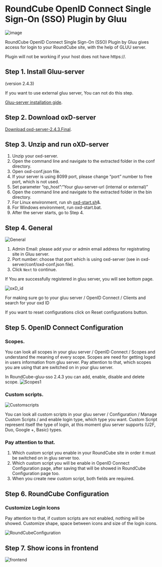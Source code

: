 # <a id="RoundCube_GLUU_SSO_plugin_0"></a>RoundCube OpenID Connect Single Sign-On (SSO) Plugin by Gluu

![image](https://raw.githubusercontent.com/GluuFederation/gluu-sso-RoundCube-plugin/master/plugin.jpg)

RoundCube OpenID Connect Single Sign-On (SSO) Plugin by Gluu gives access for login to your RoundCube site, with the help of GLUU server.

Plugin will not be working if your host does not have https://.

## <a id="Step_1_Install_Gluuserver_13"></a>Step 1\. Install Gluu-server

(version 2.4.3)

If you want to use external gluu server, You can not do this step.

[Gluu-server installation gide](https://www.gluu.org/docs/deployment/).

## <a id="Step_2_Download_oxDserver_21"></a>Step 2\. Download oxD-server

[Download oxd-server-2.4.3.Final](https://ox.gluu.org/maven/org/xdi/oxd-server/2.4.3.Final/oxd-server-2.4.3.Final-distribution.zip).

## <a id="Step_3_Unzip_and_run_oXDserver_31"></a>Step 3\. Unzip and run oXD-server

1.  Unzip your oxd-server.
2.  Open the command line and navigate to the extracted folder in the conf directory.
3.  Open oxd-conf.json file.
4.  If your server is using 8099 port, please change “port” number to free port, which is not used.
5.  Set parameter “op_host”:“Your gluu-server-url (internal or external)”
6.  Open the command line and navigate to the extracted folder in the bin directory.
7.  For Linux environment, run sh [oxd-start.sh](http://oxd-start.sh)&.
8.  For Windows environment, run oxd-start.bat.
9.  After the server starts, go to Step 4.

## <a id="Step_6_General_73"></a>Step 4\. General

![General](https://raw.githubusercontent.com/GluuFederation/gluu-sso-RoundCube-plugin/master/docu/6.png)

1.  Admin Email: please add your or admin email address for registrating site in Gluu server.
2.  Port number: choose that port which is using oxd-server (see in oxd-server/conf/oxd-conf.json file).
3.  Click `Next` to continue.

If You are successfully registered in gluu server, you will see bottom page.

![oxD_id](https://raw.githubusercontent.com/GluuFederation/gluu-sso-RoundCube-plugin/master/docu/7.png)

For making sure go to your gluu server / OpenID Connect / Clients and search for your oxd ID

If you want to reset configurations click on Reset configurations button.

## <a id="Step_8_OpenID_Connect_Configuration_89"></a>Step 5\. OpenID Connect Configuration

### <a id="Scopes_93"></a>Scopes.

You can look all scopes in your gluu server / OpenID Connect / Scopes and understand the meaning of every scope. Scopes are need for getting loged in users information from gluu server. Pay attention to that, which scopes you are using that are switched on in your gluu server.

In RoundCube-gluu-sso 2.4.3 you can add, enable, disable and delete scope. ![Scopes1](https://raw.githubusercontent.com/GluuFederation/gluu-sso-RoundCube-plugin/master/docu/9.png)

### <a id="Custom_scripts_104"></a>Custom scripts.

![Customscripts](https://raw.githubusercontent.com/GluuFederation/gluu-sso-RoundCube-plugin/master/docu/10.png)

You can look all custom scripts in your gluu server / Configuration / Manage Custom Scripts / and enable login type, which type you want. Custom Script represent itself the type of login, at this moment gluu server supports (U2F, Duo, Google +, Basic) types.

### <a id="Pay_attention_to_that_111"></a>Pay attention to that.

1.  Which custom script you enable in your RoundCube site in order it must be switched on in gluu server too.
2.  Which custom script you will be enable in OpenID Connect Configuration page, after saving that will be showed in RoundCube Configuration page too.
3.  When you create new custom script, both fields are required.

## <a id="Step_9_RoundCube_Configuration_117"></a>Step 6\. RoundCube Configuration

### <a id="Customize_Login_Icons_119"></a>Customize Login Icons

Pay attention to that, if custom scripts are not enabled, nothing will be showed. Customize shape, space between icons and size of the login icons.

![RoundCubeConfiguration](https://raw.githubusercontent.com/GluuFederation/gluu-sso-RoundCube-plugin/master/docu/11.png)

## <a id="Step_10_Show_icons_in_frontend_126"></a>Step 7\. Show icons in frontend

![frontend](https://raw.githubusercontent.com/GluuFederation/gluu-sso-RoundCube-plugin/master/docu/12.png)


